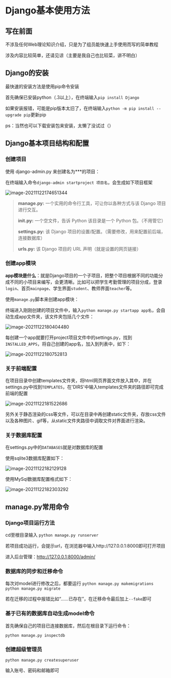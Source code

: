 # Django基本使用方法

## 写在前面

不涉及任何Web理论知识介绍，只是为了组员能快速上手使用而写的简单教程

涉及内容比较简单，还请见谅（主要是我自己也比较菜，讲不明白）

## Django的安装

最快速的安装方法是使用pip命令安装

首先确保已安装python（.3以上），在终端输入```pip install Django```

如果安装报错，可能是pip版本太旧了，在终端输入```python -m pip install --upgrade pip```更新pip

ps：当然也可以下载安装包来安装，太懒了没试过（）

## Django基本项目结构和配置

### 创建项目

使用 django-admin.py 来创建名为***的项目：

在终端输入命令```django-admin startproject 项目名```，会生成如下项目框架

![image-20211122174651344](C:\Users\11626\AppData\Roaming\Typora\typora-user-images\image-20211122174651344.png)

> **manage.py:** 一个实用的命令行工具，可让你以各种方式与该 Django 项目进行交互。
>
> **__init__.py:** 一个空文件，告诉 Python 该目录是一个 Python 包。（不用管它）
>
> **settings.py:** 该 Django 项目的设置/配置。（需要修改，用来配置前后端，连接数据库）
>
> **urls.py:** 该 Django 项目的 URL 声明（就是设置的网页链接）

### 创建app模块

**app模块是什么**：就是Django项目的一个子项目，把整个项目根据不同的功能分成不同的小项目来编写，会更清晰。比如可以把学生考勤管理的项目分成，登录```login```、首页```mainpage```、学生界面```student```、教师界面```teacher```等。

使用```manage.py```脚本来创建app模块：

终端进入刚刚创建的项目文件中，输入```python manage.py startapp app名```，会自动生成app文件夹，该文件夹包括几个文件：

![image-20211122180404480](C:\Users\11626\AppData\Roaming\Typora\typora-user-images\image-20211122180404480.png)

每创建一个app就要打开project项目文件中的settings.py，找到```INSTALLED_APPS```，将自己创建的app名，加入到列表中，如下：

![image-20211122180752813](C:\Users\11626\AppData\Roaming\Typora\typora-user-images\image-20211122180752813.png)

### 关于前端配置

在项目目录中创建templates文件夹，将html网页界面文件放入其中，并在settings.py中找到```TEMPLATES```，在'DIRS'中输入templates文件夹的路径即可完成前端的配置

![image-20211122181522686](C:\Users\11626\AppData\Roaming\Typora\typora-user-images\image-20211122181522686.png)

另外关于静态渲染的css等文件，可以在目录中再创建static文件夹，存放css文件以及各种图片、gif等，从static文件夹路径中调取文件对界面进行渲染。

### 关于数据库配置

在settings.py中的```DATABASES```就是对数据库的配置

使用sqlite3数据库配置如下：

![image-20211122182129128](C:\Users\11626\AppData\Roaming\Typora\typora-user-images\image-20211122182129128.png)

使用MySql数据库配置格式如下：

![image-20211122182303292](C:\Users\11626\AppData\Roaming\Typora\typora-user-images\image-20211122182303292.png)

## manage.py常用命令

### Django项目运行方法

cd至根目录输入 ```python manage.py runserver```

若项目成功运行，会提示url，在浏览器中输入http://127.0.0.1:8000即可打开项目

进入后台管理：http://127.0.0.1:8000/admin/

### 数据库的同步和迁移命令

每次对model进行修改之后，都要运行 ```python manage.py makemigrations``` ```python manage.py migrate```

若在迁移的过程中报错比如“……已存在”，在迁移命令最后加上```--fake```即可

### 基于已有的数据库自动生成model命令

首先确保自己的项目已连接数据库，然后在根目录下运行命令：

```python manage.py inspectdb```

### 创建超级管理员

```python manage.py createsuperuser```

输入账号、密码和邮箱即可
